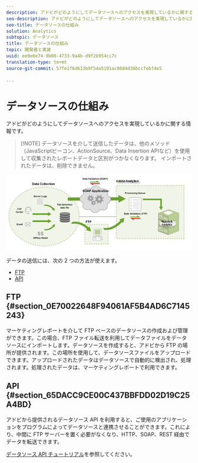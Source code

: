 ```yaml
---
description: アドビがどのようにしてデータソースへのアクセスを実現しているかに関する情報です。
seo-description: アドビがどのようにしてデータソースへのアクセスを実現しているかに関する情報です。
seo-title: データソースの仕組み
solution: Analytics
subtopic: データソース
title: データソースの仕組み
topic: 開発者と実装
uuid: ee9e6e74-9b00-4733-9a4b-d9f2b954cc7c
translation-type: tm+mt
source-git-commit: 57fe1f6d613b9f54a5191ac8684d36bccfebf4e5

---
```



# データソースの仕組み

アドビがどのようにしてデータソースへのアクセスを実現しているかに関する情報です。

> [!NOTE] データソースを介して送信したデータは、他のメソッド（JavaScriptビーコン、ActionSource、Data Insertion APIなど）を使用して収集されたレポートデータと区別がつかなくなります。 インポートされたデータは、削除できません。

![](assets/data_sources_overview.png)

データの送信には、次の 2 つの方法が使えます。

* [FTP](/help/import/c-data-sources/datasrc-how-data-sources-works.md#section_0E70022648F94061AF5B4AD6C7145243)
* [API](/help/import/c-data-sources/datasrc-how-data-sources-works.md#section_65DACC9CE00C437BBFDD02D19C25A4BD)

## FTP {#section_0E70022648F94061AF5B4AD6C7145243}

マーケティングレポートを介して FTP ベースのデータソースの作成および管理ができます。この場合、FTP ファイル転送を利用してデータファイルをデータソースにインポートします。データソースを作成すると、アドビから FTP の場所が提供されます。この場所を使用して、データソースファイルをアップロードできます。アップロードされたデータはデータソースで自動的に検出され、処理されます。処理されたデータは、マーケティングレポートで利用できます。

## API {#section_65DACC9CE00C437BBFDD02D19C25A4BD}

アドビから提供されるデータソース API を利用すると、ご使用のアプリケーションをプログラムによってデータソースと連携させることができます。これにより、中間に FTP サーバーを置く必要がなくなり、HTTP、SOAP、REST 経由でデータを転送できます。

[データソース API チュートリアル](https://marketing.adobe.com/developer/documentation/data-sources/c-data-sources-api)を参照してください。
